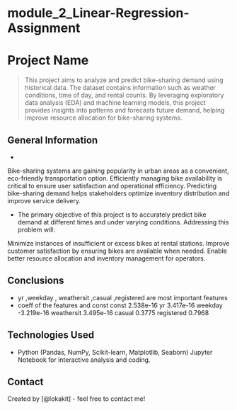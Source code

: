 # module_2_Linear-Regression-Assignment

# Project Name
> This project aims to analyze and predict bike-sharing demand using historical data. The dataset contains information such as weather conditions, time of day, and rental counts. By leveraging exploratory data analysis (EDA) and machine learning models, this project provides insights into patterns and forecasts future demand, helping improve resource allocation for bike-sharing systems.


## General Information
-
Bike-sharing systems are gaining popularity in urban areas as a convenient, eco-friendly transportation option. Efficiently managing bike availability is critical to ensure user satisfaction and operational efficiency. Predicting bike-sharing demand helps stakeholders optimize inventory distribution and improve service delivery.

- The primary objective of this project is to accurately predict bike demand at different times and under varying conditions. Addressing this problem will:

Minimize instances of insufficient or excess bikes at rental stations.
Improve customer satisfaction by ensuring bikes are available when needed.
Enable better resource allocation and inventory management for operators.


<!-- You don't have to answer all the questions - just the ones relevant to your project. -->

## Conclusions
- yr ,weekday , weathersit ,casual ,registered
are most important features
- coeff of the features and const
const       2.538e-16
yr          3.417e-16
weekday    -3.219e-16
weathersit  3.495e-16
casual         0.3775
registered     0.7968

<!-- You don't have to answer all the questions - just the ones relevant to your project. -->


## Technologies Used
- Python (Pandas, NumPy, Scikit-learn, Matplotlib, Seaborn)
Jupyter Notebook for interactive analysis and coding.


## Contact
Created by [@lokakit] - feel free to contact me!
